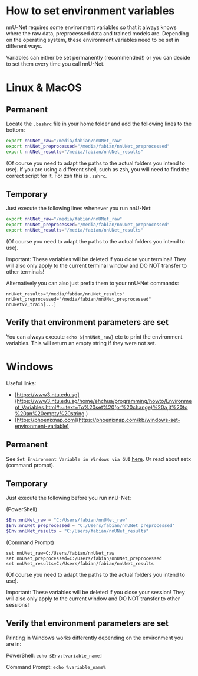 # How to set environment variables

nnU-Net requires some environment variables so that it always knows where the raw data, preprocessed data and trained 
models are. Depending on the operating system, these environment variables need to be set in different ways.

Variables can either be set permanently (recommended!) or you can decide to set them every time you call nnU-Net. 

# Linux & MacOS

## Permanent
Locate the `.bashrc` file in your home folder and add the following lines to the bottom:

```bash
export nnUNet_raw="/media/fabian/nnUNet_raw"
export nnUNet_preprocessed="/media/fabian/nnUNet_preprocessed"
export nnUNet_results="/media/fabian/nnUNet_results"
```

(Of course you need to adapt the paths to the actual folders you intend to use).
If you are using a different shell, such as zsh, you will need to find the correct script for it. For zsh this is `.zshrc`.

## Temporary
Just execute the following lines whenever you run nnU-Net:
```bash
export nnUNet_raw="/media/fabian/nnUNet_raw"
export nnUNet_preprocessed="/media/fabian/nnUNet_preprocessed"
export nnUNet_results="/media/fabian/nnUNet_results"
```
(Of course you need to adapt the paths to the actual folders you intend to use).

Important: These variables will be deleted if you close your terminal! They will also only apply to the current 
terminal window and DO NOT transfer to other terminals!

Alternatively you can also just prefix them to your nnU-Net commands:

`nnUNet_results="/media/fabian/nnUNet_results" nnUNet_preprocessed="/media/fabian/nnUNet_preprocessed" nnUNetv2_train[...]`

## Verify that environment parameters are set
You can always execute `echo ${nnUNet_raw}` etc to print the environment variables. This will return an empty string if 
they were not set.

# Windows
Useful links:
- [https://www3.ntu.edu.sg](https://www3.ntu.edu.sg/home/ehchua/programming/howto/Environment_Variables.html#:~:text=To%20set%20(or%20change)%20a,it%20to%20an%20empty%20string.)
- [https://phoenixnap.com](https://phoenixnap.com/kb/windows-set-environment-variable)

## Permanent
See `Set Environment Variable in Windows via GUI` [here](https://phoenixnap.com/kb/windows-set-environment-variable). 
Or read about setx (command prompt).

## Temporary
Just execute the following before you run nnU-Net:

(PowerShell)
```PowerShell
$Env:nnUNet_raw = "C:/Users/fabian/nnUNet_raw"
$Env:nnUNet_preprocessed = "C:/Users/fabian/nnUNet_preprocessed"
$Env:nnUNet_results = "C:/Users/fabian/nnUNet_results"
```

(Command Prompt)
```Command Prompt
set nnUNet_raw=C:/Users/fabian/nnUNet_raw
set nnUNet_preprocessed=C:/Users/fabian/nnUNet_preprocessed
set nnUNet_results=C:/Users/fabian/fabian/nnUNet_results
```

(Of course you need to adapt the paths to the actual folders you intend to use).

Important: These variables will be deleted if you close your session! They will also only apply to the current 
window and DO NOT transfer to other sessions!

## Verify that environment parameters are set
Printing in Windows works differently depending on the environment you are in:

PowerShell: `echo $Env:[variable_name]`

Command Prompt: `echo %variable_name%`
